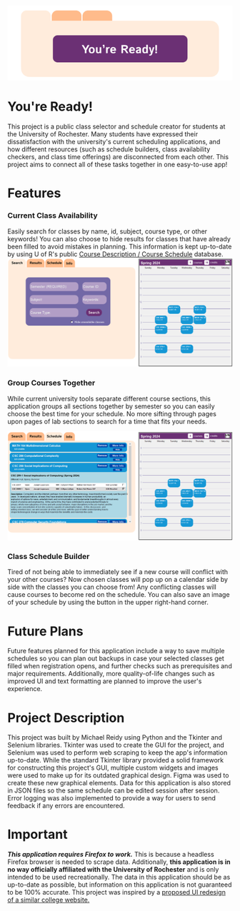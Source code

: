 ![](header.png)
# You're Ready!

This project is a public class selector and schedule creator for students at the University of Rochester. Many students have expressed their dissatisfaction with the university's current scheduling applications, and how different resources (such as schedule builders, class availability checkers, and class time offerings) 
are disconnected from each other. This project aims to connect all of these tasks together in one easy-to-use app!

# Features

### Current Class Availability

Easily search for classes by name, id, subject, course type, or other keywords! You can also choose to hide results for classes that have already been filled
to avoid mistakes in planning. This information is kept up-to-date by using U of R's public [Course Description / Course Schedule](https://cdcs.ur.rochester.edu/) 
database. 
![](search.PNG)

### Group Courses Together

While current university tools separate different course sections, this application groups all sections together by semester so you can easily choose the best time 
for your schedule. No more sifting through pages upon pages of lab sections to search for a time that fits your needs. 

![](sch.PNG)

### Class Schedule Builder

Tired of not being able to immediately see if a new course will conflict with your other courses? Now chosen classes will pop up on a calendar side by side with the 
classes you can choose from! Any conflicting classes will cause courses to become red on the schedule. You can also save an image of your schedule by using the button in the upper right-hand corner. 

# Future Plans

Future features planned for this application include a way to save multiple schedules so you can plan out backups in case your selected classes get filled when 
registration opens, and further checks such as prerequisites and major requirements. Additionally, more quality-of-life changes such as improved UI and text
formatting are planned to improve the user's experience. 


# Project Description

This project was built by Michael Reidy using Python and the Tkinter and Selenium libraries. Tkinter was used to create the GUI for the project, and Selenium was used
to perform web scraping to keep the app's information up-to-date. While the standard Tkinter library provided a solid framework for constructing this project's GUI,
multiple custom widgets and images were used to make up for its outdated graphical design. Figma was used to create these new graphical elements. Data for this application is also stored in JSON files so the same schedule can be edited session after session. Error logging was also implemented to provide a way for users to send feedback if any errors are encountered. 

# Important

_**This application requires Firefox to work.**_ This is because a headless Firefox browser is needed to scrape data. Additionally, **this application is in no way 
officially affiliated with the University of Rochester** and is only intended to be used recreationally. The data in this application should be as
up-to-date as possible, but information on this application is not guaranteed to be 100% accurate. This project was inspired by a [proposed UI redesign of a 
similar college website.](https://medium.com/joinforge/course-registration-made-simple-lous-list-ux-redesign-646bf15975d6)


